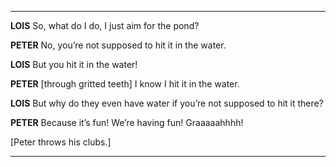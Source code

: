 ----

**LOIS**
So, what do I do, I just aim for the pond?

**PETER**
No, you’re not supposed to hit it in the water.

**LOIS**
But you hit it in the water!

**PETER** [through gritted teeth]
I know I hit it in the water.

**LOIS**
But why do they even have water if you’re not supposed to hit it there?

**PETER**
Because it’s fun! We’re having fun! Graaaaahhhh!

[Peter throws his clubs.]

----
